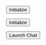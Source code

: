 <script>
    window.addEventListener("onEmbeddedMessagingReady", () => {            
        console.log( "Inside Prechat API!!" );
    embeddedservice_bootstrap.prechatAPI.setHiddenPrechatFields( { "Queue_Name" : 'tesstt' } );
</script>

<script>
	function reloadScript() {
	    // Identify the existing script element
	    const existingScript = document.getElementById('dynamicScript');
	    
	    // Create a new script element
	    const newScript = document.createElement('script');
	    newScript.id = existingScript.id; // Copy the ID
	    //newScript.src = existingScript.src + '?cache=' + new Date().getTime(); // Append cache busting
	    
	    // Replace the existing script with the new one
	    existingScript.parentNode.replaceChild(newScript, existingScript);
	}
</script>

<script id="dynamicScript" type='text/javascript'>
       function initEmbeddedMessaging() {
		try {
			embeddedservice_bootstrap.settings.language = window.varLang; // For example, enter 'en' or 'en-US'
			
			embeddedservice_bootstrap.init(
				'00DDE0000044R3Q',
				'McAfee_Chat',
				'https://mcsg--dev.sandbox.my.site.com/ESWMcAfeeChat1707158023631',
				{
					scrt2URL: 'https://mcsg--dev.sandbox.my.salesforce-scrt.com'
				}
			);
		} catch (err) {
			console.error('Error loading Embedded Messaging: ', err);
		}
	};
</script>
<script type='text/javascript' src='https://mcsg--dev.sandbox.my.site.com/ESWMcAfeeChat1707158023631/assets/js/bootstrap.min.js'></script>

<button id="reloadScript()">Initialize</button>

<button id="initEmbeddedMessaging()">Initialize</button>

<button onclick='embeddedservice_bootstrap.utilAPI.launchChat()'>Launch Chat</button >
